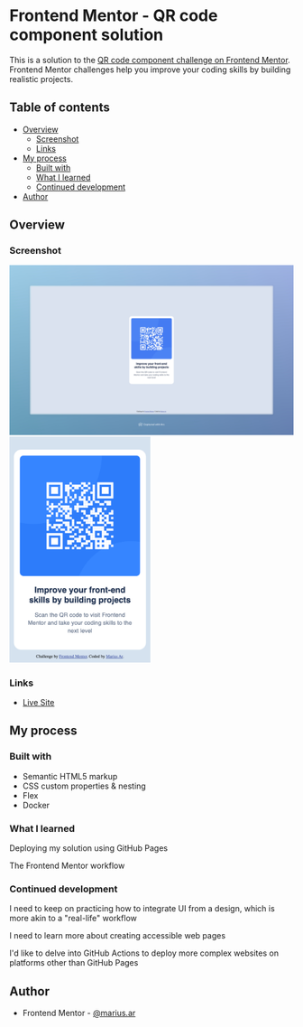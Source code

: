# Frontend Mentor - QR code component solution

This is a solution to the [QR code component challenge on Frontend Mentor](https://www.frontendmentor.io/challenges/qr-code-component-iux_sIO_H). Frontend Mentor challenges help you improve your coding skills by building realistic projects. 

## Table of contents

- [Overview](#overview)
  - [Screenshot](#screenshot)
  - [Links](#links)
- [My process](#my-process)
  - [Built with](#built-with)
  - [What I learned](#what-i-learned)
  - [Continued development](#continued-development)
- [Author](#author)

## Overview

### Screenshot

<img alt="My implementation on a large screen" src="screenshot_desktop.jpeg"/>
<img alt="My implementation on a mobile screen" src="screenshot_mobile.png" width="250"/>

### Links

- [Live Site](https://marius-ar.github.io)

## My process

### Built with

- Semantic HTML5 markup
- CSS custom properties & nesting
- Flex
- Docker

### What I learned

Deploying my solution using GitHub Pages

The Frontend Mentor workflow

### Continued development

I need to keep on practicing how to integrate UI from a design, which is more akin to a "real-life" workflow

I need to learn more about creating accessible web pages

I'd like to delve into GitHub Actions to deploy more complex websites on platforms other than GitHub Pages

## Author

- Frontend Mentor - [@marius.ar](https://www.frontendmentor.io/profile/marius.ar)
